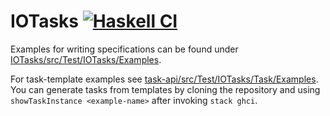 # IOTasks [![Haskell CI](https://github.com/fmidue/IOTasks/workflows/Haskell%20CI/badge.svg)](https://github.com/fmidue/IOTasks/actions?query=workflow%3A%22Haskell+CI%22+branch%3Amaster)

Examples for writing specifications can be found under [IOTasks/src/Test/IOTasks/Examples](IOTasks/src/Test/IOTasks/Examples).

For task-template examples see [task-api/src/Test/IOTasks/Task/Examples](task-api/src/Test/IOTasks/Task/Examples.hs).
You can generate tasks from templates by cloning the repository and using ```showTaskInstance <example-name>``` after invoking ```stack ghci```.
